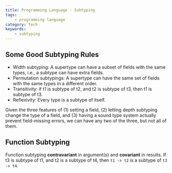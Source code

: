 ```yaml
---
title: Programming Language - Subtyping
tags:
    - programming language
category: tech
keywords:
    - subtyping
---
```


## Some Good Subtyping Rules

* Width subtyping: A supertype can have a subset of fields with the same types, i.e., a subtype can have extra fields.
* Permutation subtypings: A supertype can have the same set of fields with the same types in a different order.
* Transitivity: if t1 is subtype of t2, and t2 is subtype of t3, then t1 is subtype of t3.
* Reflexivity: Every type is a subtype of itself.

Given the three features of (1) setting a field, (2) letting depth
subtyping change the type of a field, and (3) having a sound type system actually prevent field-missing errors, we can have any two of the three, but not all of them.

## Function Subtyping

Function subtyping **contravariant** in argument(s) and **covariant** in results.
If t3 is subtype of t1, and t2 is a subtype of t4, then `t1 -> t2` is a subtype of `t3 -> t4`.
 
<!--stackedit_data:
eyJoaXN0b3J5IjpbODY1MTc0MDY4XX0=
-->